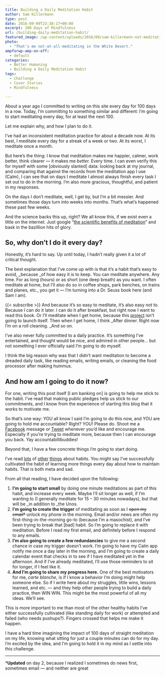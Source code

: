 ```yaml
---
title: Building a Daily Meditation Habit
author: Sam Killermann
type: post
date: 2016-09-09T23:38:17+00:00
excerpt: 100 Days of Mindfulness
url: /building-daily-meditation-habit/
featured_image: /wp-content/uploads/2016/09/sam-killermann-not-meditating-in-egypt.jpg
photo:
  - "That's me not-at-all-meditating in the White Desert."
ampforwp-amp-on-off:
  - default
categories:
  - Better Humaning
  - Building a Daily Meditation Habit
tags:
  - Challenge
  - Cover Stories
  - Mindfulness

---
```

About a year ago I committed to writing on this site every day for 100 days in a row. Today, I&#8217;m committing to something similar and different: I&#8217;m going to start meditating every day, for at least the next 100.

Let me explain why, and how I plan to do it.

I&#8217;ve had an inconsistent meditation practice for about a decade now. At its best, I meditate every day for a streak of a week or two. At its worst, I meditate once a month.

But here&#8217;s the thing: I know that meditation makes me happier, calmer, work better, think clearer &#8212; it makes me _better._ Every time. I can even verify this for myself with some [obviously slanted] data: looking back at my journal, and comparing that against the records from the meditation app I use (Calm), I can see that on days I meditate I almost always finish every task I set out to do in the morning. I&#8217;m also more gracious, thoughtful, and patient in my responses.

On the days I don&#8217;t meditate, well, I get by, but I&#8217;m a bit messier. And sometimes those days turn into weeks into months. That&#8217;s what&#8217;s happened these past few weeks.

And the science backs this up, right? We all know this, if we exist even a little on the internet. Just google &#8220;[the scientific benefits of meditation][1]&#8221; and bask in the bazillion hits of glory.

<!--more-->

## So, why don&#8217;t I do it every day?

Honestly, it&#8217;s hard to say. Up until today, I hadn&#8217;t really given it a lot of critical thought.

The best explanation that I&#8217;ve come up with is that it&#8217;s a habit that&#8217;s easy to avoid, _because _of how easy it is to keep. You can meditate anywhere. Any time. For as long (hours) or as short (one deep breath) as you want. I often meditate at home, but I&#8217;ll also do so in coffee shops, park benches, on trains and planes, etc., you get it &#8212; I&#8217;m turning into a Dr. Seuss book here (and Sam I am).

{{< subscribe >}}
And because it&#8217;s so easy to meditate, it&#8217;s also easy _not to_. Because I can do it later. I can do it after breakfast, but right now I want to read this book. Or I&#8217;ll meditate when I get home, because this [project][2] isn&#8217;t going to launch itself. Then when I get home, I think _After dinner. Right now I&#8217;m on a roll cleaning. _And so on.

I&#8217;ve also never fully committed to a daily practice. It&#8217;s something I&#8217;ve entertained, and thought would be nice, and admired in other people&#8230; but not something I ever officially said I&#8217;m going to do myself.

I think the big reason why was that I didn&#8217;t want meditation to become a dreaded daily task, like reading emails, writing emails, or cleaning the food processor after making hummus.

## And how am I going to do it now?

For one, writing this post itself [I am banking on] is going to help me stick to the habit. I&#8217;ve read that making public pledges help us stick to our commitments, and I know from the experience of starting this blog that it works to motivate me.

So that&#8217;s one way: YOU all know I said I&#8217;m going to do this now, and YOU are going to hold me accountable? Right? YOU! Please do. Shoot me a [Facebook][3] message or [Tweet][4] whenever you&#8217;d like and encourage me. Especially if you&#8217;re trying to meditate more, because then I can encourage you back. Yay accountabillibuddies!

Beyond that, I have a few concrete things I&#8217;m going to start doing.

I&#8217;ve read [lots][5] of [other][6] [things][7] about habits. You might say I&#8217;ve successfully cultivated the habit of learning more things every day about how to maintain habits. That is both meta and sad.

From all that reading, I have decided upon the following:

  1. **I&#8217;m going to start small** by doing one minute meditations as part of this habit, and increase every week. Maybe I&#8217;ll sit longer as well, if I&#8217;m wanting to (I generally meditate for 15 &#8211; 30 minutes nowadays), but that will be _in addition to _the Unos.
  2. **I&#8217;m going to create the trigger** of meditating as soon as I <del>open my email*</del> unlock my phone in the morning. Email and/or news are often my first-thing-in-the-morning go-to (because I&#8217;m a masochist), and I&#8217;ve been trying to break that [bad] habit. So I&#8217;m going to replace it with meditation. Before I read my first email, and definitely before I respond to any emails.
  3. **I&#8217;m also going to create a few redundancies** to give me a second chance in case my trigger doesn&#8217;t work. I&#8217;m going to have my Calm app notify me once a day later in the morning, and I&#8217;m going to create a daily calendar event that checks in to see if I have meditated yet in the afternoon. And if I&#8217;ve already meditated, I&#8217;ll use those reminders to sit for longer, if I feel like it.
  4. **And I&#8217;m going to share my progress here.** One of the best motivators for me, _carte blanche_, is if I know a behavior I&#8217;m doing might help someone else. So if I write here about my struggles, little wins, lessons learned, and etc. &#8212; and they help other people trying to build a daily practice, then WIN WIN. This might be the most powerful of all my ideas. We&#8217;ll see.

This is more important to me than most of the other healthy habits I&#8217;ve either successfully cultivated (like standing daily for work) or attempted and failed (who needs pushups?). Fingers crossed that helps me make it happen.

I have a hard time imagining the impact of 100 days of straight meditation on my life, knowing what sitting for just a couple minutes can do for my day. I&#8217;m excited by the idea, and I&#8217;m going to hold it in my mind as I settle into this challenge.

<hr class="wp-block-separator" />

***Updated** on day 2, because I realized I sometimes do news first, sometimes email &#8212; and neither are great

 [1]: http://lmgtfy.com/?q=the+scientific+benefits+of+meditation
 [2]: http://facilitating.xyz
 [3]: http://facebook.com/killermann
 [4]: http://twitter.com/killermann
 [5]: http://zenhabits.net/
 [6]: http://99u.com/articles/17123/5-scientific-ways-to-build-habits-that-stick
 [7]: http://zenhabitsbook.com/